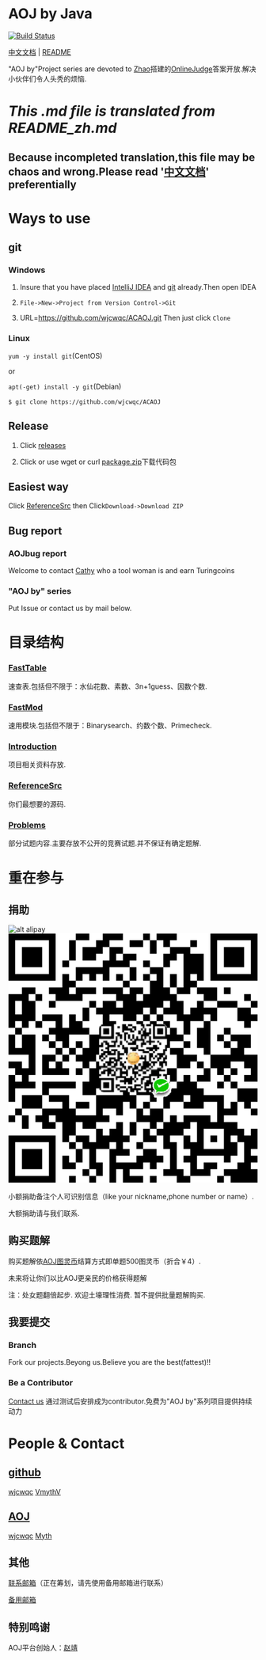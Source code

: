 # AOJ by Java

[![Build Status](https://travis-ci.org/wjcwqc/ACAOJ.svg?branch=master)](https://travis-ci.org/wjcwqc/ACAOJ)

[中文文档](README.md) | [README](README-en.md)

"AOJ by"Project series are devoted to [Zhao](https://github.com/webturing)搭建的[OnlineJudge](https://github.com/zhblue/hustoj)答案开放.解决小伙伴们令人头秃的烦恼.


# *This .md file is translated from README_zh.md*

## Because incompleted translation,this file may be chaos and wrong.Please read '[中文文档](README.md)' preferentially

# Ways to use

## git

### Windows

1. Insure that you have placed [IntelliJ IDEA](https://www.jetbrains.com/idea/) and [git](https://git-scm.com/) already.Then open IDEA

2. `File->New->Project from Version Control->Git`

3. URL=https://github.com/wjcwqc/ACAOJ.git Then just click ````Clone````

### Linux

`yum -y install git`(CentOS)

or

`apt(-get) install -y git`(Debian)

    $ git clone https://github.com/wjcwqc/ACAOJ

## Release

1. Click [releases](https://github.com/wjcwqc/ACAOJ/releases)

2. Click or use wget or curl [package.zip](https://github.com/wjcwqc/ACAOJ/releases/package.zip)下载代码包

## Easiest way

Click [ReferenceSrc](https://github.com/wjcwqc/ACAOJ/ReferenceSrc) then Click````Download->Download ZIP````

## Bug report

### AOJbug report

Welcome to contact [Cathy](https://www.webturing.com/userinfo.php?user=2604150210) who a tool woman is and earn Turingcoins

### "AOJ by" series

Put Issue or contact us by mail below.

# 目录结构

### [FastTable](https://github.com/wjcwqc/ACAOJ/FastTable)

速查表.包括但不限于：水仙花数、素数、3n+1guess、因数个数.

### [FastMod](https://github.com/wjcwqc/ACAOJ/FastMod)

速用模块.包括但不限于：Binarysearch、约数个数、Primecheck.

### [Introduction](https://github.com/wjcwqc/ACAOJ/Introduction)

项目相关资料存放.

### [ReferenceSrc](https://github.com/wjcwqc/ACAOJ/ReferenceSrc)

你们最想要的源码.

### [Problems](https://github.com/wjcwqc/ACAOJ/Problems)

部分试题内容.主要存放不公开的竞赛试题.并不保证有确定题解.

# 重在参与


## 捐助

![alt alipay](Introduction/alipay.jpg "Alipay")
![alt wechat](Introduction/wx.png "Wechat")



小额捐助备注个人可识别信息（like your nickname,phone number or name）.

大额捐助请与我们联系.

## 购买题解

购买题解依[AOJ图灵币](https://www.webturing.com/wallet.php)结算方式即单题500图灵币（折合￥4）.

未来将让你们以比AOJ更亲民的价格获得题解

注：处女题翻倍起步.
欢迎土壕理性消费.
暂不提供批量题解购买.

## 我要提交

### Branch

Fork our projects.Beyong us.Believe you are the best(fattest)!!

### Be a Contributor

[Contact us](##其他)
通过测试后安排成为contributor.免费为"AOJ by"系列项目提供持续动力

# People & Contact

## [github](https://github.com)

[wjcwqc](https://github.com/wjcwqc) 
[VmythV](https://github.com/VmythV)

## [AOJ](https://www.webturing.com)

[wjcwqc](https://www.webturing.com/userinfo.php?user=2703170216)
[Myth](https://www.webturing.com/userinfo.php?user=2703170112)

## 其他

[联系邮箱](mailto:admin@wjcwqc.com)（正在筹划，请先使用备用邮箱进行联系）

[备用邮箱](mailto:wjcwqc@gmail.com)

## 特别鸣谢

AOJ平台创始人：[赵靖](https://www.webturing.com/userinfo.php?user=acm)